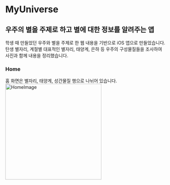 # MyUniverse
## 우주의 별을 주제로 하고 별에 대한 정보를 알려주는 앱
학생 때 만들었던 우주와 별을 주제로 한 웹 내용을 기반으로 iOS 앱으로 만들었습니다.
탄생 별자리, 계절별 대표적인 별자리, 태양계, 은하 등 우주의 구성물질들을 조사하여 사진과 함께 내용을 정리했습니다.
<br/>
### Home
홈 화면은 별자리, 태양계, 성간물질 행으로 나뉘어 있습니다.<br/>
<img 
  src="https://github.com/yuminc03/MyUniverse/assets/60338309/6cfdb845-5ff4-4216-bd79-7da354302608" 
  width="300px" 
  title="홈화면" 
  alt="HomeImage">
</img>
<br/>
